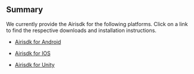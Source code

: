 ## Summary
We currently provide the Airisdk for the following platforms. Click on a link to find the respective downloads and installation instructions.

+ [
Airisdk for Android](https://github.com/Yostardev/yostarsdk/blob/master/docs/ZH/Android/summary.md)

+ [
Airisdk for IOS](https://github.com/Yostardev/yostarsdk/blob/master/docs/ZH/iOS/summary.md)

+ [
Airisdk for Unity](https://github.com/Yostardev/yostarsdk/blob/master/docs/ZH/Unity3D/summary.md)
